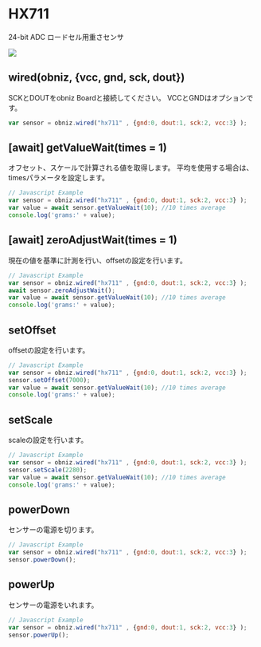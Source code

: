 # HX711

24-bit ADC ロードセル用重さセンサ

![](image.jpg)


## wired(obniz, {vcc, gnd, sck, dout})

SCKとDOUTをobniz Boardと接続してください。
VCCとGNDはオプションです。

```javascript
var sensor = obniz.wired("hx711" , {gnd:0, dout:1, sck:2, vcc:3} );
```

## [await]  getValueWait(times = 1)

オフセット、スケールで計算される値を取得します。
平均を使用する場合は、timesパラメータを設定します。

```javascript
// Javascript Example
var sensor = obniz.wired("hx711" , {gnd:0, dout:1, sck:2, vcc:3} );
var value = await sensor.getValueWait(10); //10 times average
console.log('grams:' + value);
```

## [await] zeroAdjustWait(times = 1)

現在の値を基準に計測を行い、offsetの設定を行います。

```javascript
// Javascript Example
var sensor = obniz.wired("hx711" , {gnd:0, dout:1, sck:2, vcc:3} );
await sensor.zeroAdjustWait();
var value = await sensor.getValueWait(10); //10 times average
console.log('grams:' + value);
```

## setOffset

offsetの設定を行います。

```javascript
// Javascript Example
var sensor = obniz.wired("hx711" , {gnd:0, dout:1, sck:2, vcc:3} );
sensor.setOffset(7000);
var value = await sensor.getValueWait(10); //10 times average
console.log('grams:' + value);
```

## setScale

scaleの設定を行います。

```javascript
// Javascript Example
var sensor = obniz.wired("hx711" , {gnd:0, dout:1, sck:2, vcc:3} );
sensor.setScale(2280);
var value = await sensor.getValueWait(10); //10 times average
console.log('grams:' + value);
```

## powerDown
センサーの電源を切ります。

```javascript
// Javascript Example
var sensor = obniz.wired("hx711" , {gnd:0, dout:1, sck:2, vcc:3} );
sensor.powerDown();
```

## powerUp
センサーの電源をいれます。

```javascript
// Javascript Example
var sensor = obniz.wired("hx711" , {gnd:0, dout:1, sck:2, vcc:3} );
sensor.powerUp();
```
